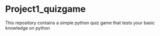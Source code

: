 # Project1_quizgame
This repository contains a simple python quiz game that tests your basic knowledge on python
